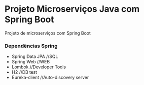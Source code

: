 # Projeto Microserviços Java com Spring Boot
Projeto de microserviços com Spring Boot

### Dependências Spring
- Spring Data JPA  //SQL
- Spring Web //WEB
- Lombok //Developer Tools
- H2 //DB test
- Eureka-client //Auto-discovery server

